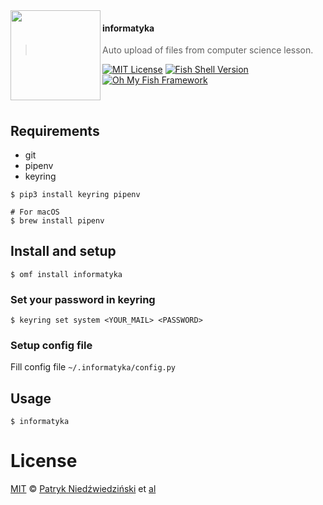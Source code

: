 <img src="https://cdn.rawgit.com/oh-my-fish/oh-my-fish/e4f1c2e0219a17e2c748b824004c8d0b38055c16/docs/logo.svg" align="left" width="144px" height="144px"/>

#### informatyka

> Auto upload of files from computer science lesson.

[![MIT License](https://img.shields.io/badge/license-MIT-007EC7.svg?style=flat-square)](/LICENSE)
[![Fish Shell Version](https://img.shields.io/badge/fish-v2.2.0-007EC7.svg?style=flat-square)](https://fishshell.com)
[![Oh My Fish Framework](https://img.shields.io/badge/Oh%20My%20Fish-Framework-007EC7.svg?style=flat-square)](https://www.github.com/oh-my-fish/oh-my-fish)

<br/>

## Requirements

- git
- pipenv
- keyring

```fish
$ pip3 install keyring pipenv

# For macOS
$ brew install pipenv
```

## Install and setup

```fish
$ omf install informatyka
```

### Set your password in keyring

```fish
$ keyring set system <YOUR_MAIL> <PASSWORD>
```

### Setup config file

Fill config file `~/.informatyka/config.py`

## Usage

```fish
$ informatyka
```

# License

[MIT][mit] © [Patryk Niedźwiedziński][author] et [al][contributors]

[mit]: https://opensource.org/licenses/MIT
[author]: https://github.com/pniedzwiedzinski
[contributors]: https://github.com/pniedzwiedzinski/plugin-informatyka/graphs/contributors
[omf-link]: https://www.github.com/oh-my-fish/oh-my-fish
[license-badge]: https://img.shields.io/badge/license-MIT-007EC7.svg?style=flat-square
